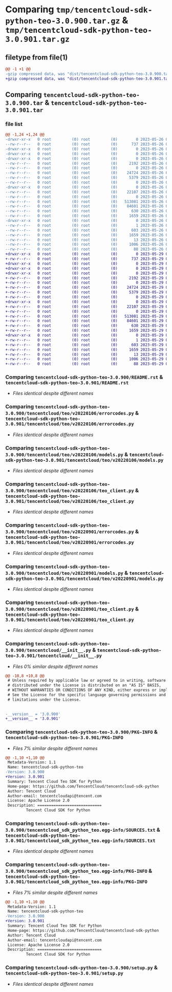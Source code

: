 # Comparing `tmp/tencentcloud-sdk-python-teo-3.0.900.tar.gz` & `tmp/tencentcloud-sdk-python-teo-3.0.901.tar.gz`

## filetype from file(1)

```diff
@@ -1 +1 @@
-gzip compressed data, was "dist/tencentcloud-sdk-python-teo-3.0.900.tar", last modified: Fri May 26 02:29:14 2023, max compression
+gzip compressed data, was "dist/tencentcloud-sdk-python-teo-3.0.901.tar", last modified: Mon May 29 02:38:19 2023, max compression
```

## Comparing `tencentcloud-sdk-python-teo-3.0.900.tar` & `tencentcloud-sdk-python-teo-3.0.901.tar`

### file list

```diff
@@ -1,24 +1,24 @@
-drwxr-xr-x   0 root         (0) root         (0)        0 2023-05-26 02:29:14.000000 tencentcloud-sdk-python-teo-3.0.900/
--rw-r--r--   0 root         (0) root         (0)      737 2023-05-26 02:29:14.000000 tencentcloud-sdk-python-teo-3.0.900/README.rst
-drwxr-xr-x   0 root         (0) root         (0)        0 2023-05-26 02:29:14.000000 tencentcloud-sdk-python-teo-3.0.900/tencentcloud/
-drwxr-xr-x   0 root         (0) root         (0)        0 2023-05-26 02:29:14.000000 tencentcloud-sdk-python-teo-3.0.900/tencentcloud/teo/
-drwxr-xr-x   0 root         (0) root         (0)        0 2023-05-26 02:29:14.000000 tencentcloud-sdk-python-teo-3.0.900/tencentcloud/teo/v20220106/
--rw-r--r--   0 root         (0) root         (0)     2192 2023-05-26 02:29:14.000000 tencentcloud-sdk-python-teo-3.0.900/tencentcloud/teo/v20220106/errorcodes.py
--rw-r--r--   0 root         (0) root         (0)        0 2023-05-26 02:29:14.000000 tencentcloud-sdk-python-teo-3.0.900/tencentcloud/teo/v20220106/__init__.py
--rw-r--r--   0 root         (0) root         (0)    24724 2023-05-26 02:29:14.000000 tencentcloud-sdk-python-teo-3.0.900/tencentcloud/teo/v20220106/models.py
--rw-r--r--   0 root         (0) root         (0)     5379 2023-05-26 02:29:14.000000 tencentcloud-sdk-python-teo-3.0.900/tencentcloud/teo/v20220106/teo_client.py
--rw-r--r--   0 root         (0) root         (0)        0 2023-05-26 02:29:14.000000 tencentcloud-sdk-python-teo-3.0.900/tencentcloud/teo/__init__.py
-drwxr-xr-x   0 root         (0) root         (0)        0 2023-05-26 02:29:14.000000 tencentcloud-sdk-python-teo-3.0.900/tencentcloud/teo/v20220901/
--rw-r--r--   0 root         (0) root         (0)    22107 2023-05-26 02:29:14.000000 tencentcloud-sdk-python-teo-3.0.900/tencentcloud/teo/v20220901/errorcodes.py
--rw-r--r--   0 root         (0) root         (0)        0 2023-05-26 02:29:14.000000 tencentcloud-sdk-python-teo-3.0.900/tencentcloud/teo/v20220901/__init__.py
--rw-r--r--   0 root         (0) root         (0)   513081 2023-05-26 02:29:14.000000 tencentcloud-sdk-python-teo-3.0.900/tencentcloud/teo/v20220901/models.py
--rw-r--r--   0 root         (0) root         (0)    84601 2023-05-26 02:29:14.000000 tencentcloud-sdk-python-teo-3.0.900/tencentcloud/teo/v20220901/teo_client.py
--rw-r--r--   0 root         (0) root         (0)      630 2023-05-26 02:29:14.000000 tencentcloud-sdk-python-teo-3.0.900/tencentcloud/__init__.py
--rw-r--r--   0 root         (0) root         (0)     1659 2023-05-26 02:29:14.000000 tencentcloud-sdk-python-teo-3.0.900/PKG-INFO
-drwxr-xr-x   0 root         (0) root         (0)        0 2023-05-26 02:29:14.000000 tencentcloud-sdk-python-teo-3.0.900/tencentcloud_sdk_python_teo.egg-info/
--rw-r--r--   0 root         (0) root         (0)        1 2023-05-26 02:29:14.000000 tencentcloud-sdk-python-teo-3.0.900/tencentcloud_sdk_python_teo.egg-info/dependency_links.txt
--rw-r--r--   0 root         (0) root         (0)      603 2023-05-26 02:29:14.000000 tencentcloud-sdk-python-teo-3.0.900/tencentcloud_sdk_python_teo.egg-info/SOURCES.txt
--rw-r--r--   0 root         (0) root         (0)     1659 2023-05-26 02:29:14.000000 tencentcloud-sdk-python-teo-3.0.900/tencentcloud_sdk_python_teo.egg-info/PKG-INFO
--rw-r--r--   0 root         (0) root         (0)       13 2023-05-26 02:29:14.000000 tencentcloud-sdk-python-teo-3.0.900/tencentcloud_sdk_python_teo.egg-info/top_level.txt
--rw-r--r--   0 root         (0) root         (0)     1006 2023-05-26 02:29:14.000000 tencentcloud-sdk-python-teo-3.0.900/setup.py
--rw-r--r--   0 root         (0) root         (0)       88 2023-05-26 02:29:14.000000 tencentcloud-sdk-python-teo-3.0.900/setup.cfg
+drwxr-xr-x   0 root         (0) root         (0)        0 2023-05-29 02:38:19.000000 tencentcloud-sdk-python-teo-3.0.901/
+-rw-r--r--   0 root         (0) root         (0)      737 2023-05-29 02:38:19.000000 tencentcloud-sdk-python-teo-3.0.901/README.rst
+drwxr-xr-x   0 root         (0) root         (0)        0 2023-05-29 02:38:19.000000 tencentcloud-sdk-python-teo-3.0.901/tencentcloud/
+drwxr-xr-x   0 root         (0) root         (0)        0 2023-05-29 02:38:19.000000 tencentcloud-sdk-python-teo-3.0.901/tencentcloud/teo/
+drwxr-xr-x   0 root         (0) root         (0)        0 2023-05-29 02:38:19.000000 tencentcloud-sdk-python-teo-3.0.901/tencentcloud/teo/v20220106/
+-rw-r--r--   0 root         (0) root         (0)     2192 2023-05-29 02:38:19.000000 tencentcloud-sdk-python-teo-3.0.901/tencentcloud/teo/v20220106/errorcodes.py
+-rw-r--r--   0 root         (0) root         (0)        0 2023-05-29 02:38:19.000000 tencentcloud-sdk-python-teo-3.0.901/tencentcloud/teo/v20220106/__init__.py
+-rw-r--r--   0 root         (0) root         (0)    24724 2023-05-29 02:38:19.000000 tencentcloud-sdk-python-teo-3.0.901/tencentcloud/teo/v20220106/models.py
+-rw-r--r--   0 root         (0) root         (0)     5379 2023-05-29 02:38:19.000000 tencentcloud-sdk-python-teo-3.0.901/tencentcloud/teo/v20220106/teo_client.py
+-rw-r--r--   0 root         (0) root         (0)        0 2023-05-29 02:38:19.000000 tencentcloud-sdk-python-teo-3.0.901/tencentcloud/teo/__init__.py
+drwxr-xr-x   0 root         (0) root         (0)        0 2023-05-29 02:38:19.000000 tencentcloud-sdk-python-teo-3.0.901/tencentcloud/teo/v20220901/
+-rw-r--r--   0 root         (0) root         (0)    22107 2023-05-29 02:38:19.000000 tencentcloud-sdk-python-teo-3.0.901/tencentcloud/teo/v20220901/errorcodes.py
+-rw-r--r--   0 root         (0) root         (0)        0 2023-05-29 02:38:19.000000 tencentcloud-sdk-python-teo-3.0.901/tencentcloud/teo/v20220901/__init__.py
+-rw-r--r--   0 root         (0) root         (0)   513081 2023-05-29 02:38:19.000000 tencentcloud-sdk-python-teo-3.0.901/tencentcloud/teo/v20220901/models.py
+-rw-r--r--   0 root         (0) root         (0)    84601 2023-05-29 02:38:19.000000 tencentcloud-sdk-python-teo-3.0.901/tencentcloud/teo/v20220901/teo_client.py
+-rw-r--r--   0 root         (0) root         (0)      630 2023-05-29 02:38:19.000000 tencentcloud-sdk-python-teo-3.0.901/tencentcloud/__init__.py
+-rw-r--r--   0 root         (0) root         (0)     1659 2023-05-29 02:38:19.000000 tencentcloud-sdk-python-teo-3.0.901/PKG-INFO
+drwxr-xr-x   0 root         (0) root         (0)        0 2023-05-29 02:38:19.000000 tencentcloud-sdk-python-teo-3.0.901/tencentcloud_sdk_python_teo.egg-info/
+-rw-r--r--   0 root         (0) root         (0)        1 2023-05-29 02:38:19.000000 tencentcloud-sdk-python-teo-3.0.901/tencentcloud_sdk_python_teo.egg-info/dependency_links.txt
+-rw-r--r--   0 root         (0) root         (0)      603 2023-05-29 02:38:19.000000 tencentcloud-sdk-python-teo-3.0.901/tencentcloud_sdk_python_teo.egg-info/SOURCES.txt
+-rw-r--r--   0 root         (0) root         (0)     1659 2023-05-29 02:38:19.000000 tencentcloud-sdk-python-teo-3.0.901/tencentcloud_sdk_python_teo.egg-info/PKG-INFO
+-rw-r--r--   0 root         (0) root         (0)       13 2023-05-29 02:38:19.000000 tencentcloud-sdk-python-teo-3.0.901/tencentcloud_sdk_python_teo.egg-info/top_level.txt
+-rw-r--r--   0 root         (0) root         (0)     1006 2023-05-29 02:38:19.000000 tencentcloud-sdk-python-teo-3.0.901/setup.py
+-rw-r--r--   0 root         (0) root         (0)       88 2023-05-29 02:38:19.000000 tencentcloud-sdk-python-teo-3.0.901/setup.cfg
```

### Comparing `tencentcloud-sdk-python-teo-3.0.900/README.rst` & `tencentcloud-sdk-python-teo-3.0.901/README.rst`

 * *Files identical despite different names*

### Comparing `tencentcloud-sdk-python-teo-3.0.900/tencentcloud/teo/v20220106/errorcodes.py` & `tencentcloud-sdk-python-teo-3.0.901/tencentcloud/teo/v20220106/errorcodes.py`

 * *Files identical despite different names*

### Comparing `tencentcloud-sdk-python-teo-3.0.900/tencentcloud/teo/v20220106/models.py` & `tencentcloud-sdk-python-teo-3.0.901/tencentcloud/teo/v20220106/models.py`

 * *Files identical despite different names*

### Comparing `tencentcloud-sdk-python-teo-3.0.900/tencentcloud/teo/v20220106/teo_client.py` & `tencentcloud-sdk-python-teo-3.0.901/tencentcloud/teo/v20220106/teo_client.py`

 * *Files identical despite different names*

### Comparing `tencentcloud-sdk-python-teo-3.0.900/tencentcloud/teo/v20220901/errorcodes.py` & `tencentcloud-sdk-python-teo-3.0.901/tencentcloud/teo/v20220901/errorcodes.py`

 * *Files identical despite different names*

### Comparing `tencentcloud-sdk-python-teo-3.0.900/tencentcloud/teo/v20220901/models.py` & `tencentcloud-sdk-python-teo-3.0.901/tencentcloud/teo/v20220901/models.py`

 * *Files identical despite different names*

### Comparing `tencentcloud-sdk-python-teo-3.0.900/tencentcloud/teo/v20220901/teo_client.py` & `tencentcloud-sdk-python-teo-3.0.901/tencentcloud/teo/v20220901/teo_client.py`

 * *Files identical despite different names*

### Comparing `tencentcloud-sdk-python-teo-3.0.900/tencentcloud/__init__.py` & `tencentcloud-sdk-python-teo-3.0.901/tencentcloud/__init__.py`

 * *Files 0% similar despite different names*

```diff
@@ -10,8 +10,8 @@
 # Unless required by applicable law or agreed to in writing, software
 # distributed under the License is distributed on an "AS IS" BASIS,
 # WITHOUT WARRANTIES OR CONDITIONS OF ANY KIND, either express or implied.
 # See the License for the specific language governing permissions and
 # limitations under the License.
 
 
-__version__ = '3.0.900'
+__version__ = '3.0.901'
```

### Comparing `tencentcloud-sdk-python-teo-3.0.900/PKG-INFO` & `tencentcloud-sdk-python-teo-3.0.901/PKG-INFO`

 * *Files 7% similar despite different names*

```diff
@@ -1,10 +1,10 @@
 Metadata-Version: 1.1
 Name: tencentcloud-sdk-python-teo
-Version: 3.0.900
+Version: 3.0.901
 Summary: Tencent Cloud Teo SDK for Python
 Home-page: https://github.com/TencentCloud/tencentcloud-sdk-python
 Author: Tencent Cloud
 Author-email: tencentcloudapi@tencent.com
 License: Apache License 2.0
 Description: ============================
         Tencent Cloud SDK for Python
```

### Comparing `tencentcloud-sdk-python-teo-3.0.900/tencentcloud_sdk_python_teo.egg-info/SOURCES.txt` & `tencentcloud-sdk-python-teo-3.0.901/tencentcloud_sdk_python_teo.egg-info/SOURCES.txt`

 * *Files identical despite different names*

### Comparing `tencentcloud-sdk-python-teo-3.0.900/tencentcloud_sdk_python_teo.egg-info/PKG-INFO` & `tencentcloud-sdk-python-teo-3.0.901/tencentcloud_sdk_python_teo.egg-info/PKG-INFO`

 * *Files 7% similar despite different names*

```diff
@@ -1,10 +1,10 @@
 Metadata-Version: 1.1
 Name: tencentcloud-sdk-python-teo
-Version: 3.0.900
+Version: 3.0.901
 Summary: Tencent Cloud Teo SDK for Python
 Home-page: https://github.com/TencentCloud/tencentcloud-sdk-python
 Author: Tencent Cloud
 Author-email: tencentcloudapi@tencent.com
 License: Apache License 2.0
 Description: ============================
         Tencent Cloud SDK for Python
```

### Comparing `tencentcloud-sdk-python-teo-3.0.900/setup.py` & `tencentcloud-sdk-python-teo-3.0.901/setup.py`

 * *Files identical despite different names*

